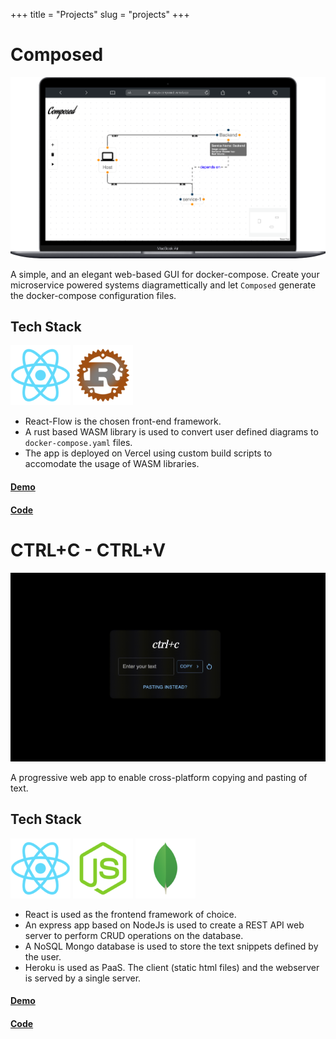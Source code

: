 +++
title = "Projects"
slug = "projects"
+++
<br>

# Composed

![composed](images/composed.png)

A simple, and an elegant web-based GUI for docker-compose. Create your microservice powered systems diagramettically and let `Composed` generate the docker-compose configuration files.

## Tech Stack
![react](images/structure.png) ![rust](images/rust.png)

- React-Flow is the chosen front-end framework.
- A rust based WASM library is used to convert user defined diagrams to `docker-compose.yaml` files.
- The app is deployed on Vercel using custom build scripts to accomodate the usage of WASM libraries.

#### [Demo](https://always-composed.vercel.app/)
#### [Code](https://github.com/mukkund1996/composed)

# CTRL+C - CTRL+V

![copypaste](images/copypaste.gif)

A progressive web app to enable cross-platform copying and pasting of text.

## Tech Stack
![react](images/structure.png) ![node](images/node.png) ![mongo](images/mongo.png)

- React is used as the frontend framework of choice.
- An express app based on NodeJs is used to create a REST API web server to perform CRUD operations on the database.
- A NoSQL Mongo database is used to store the text snippets defined by the user.
- Heroku is used as PaaS. The client (static html files) and the webserver is served by a single server. 

#### [Demo](http://ctrl-c-ctrl-v.herokuapp.com)
#### [Code](mukkund1996/copy-paste)
